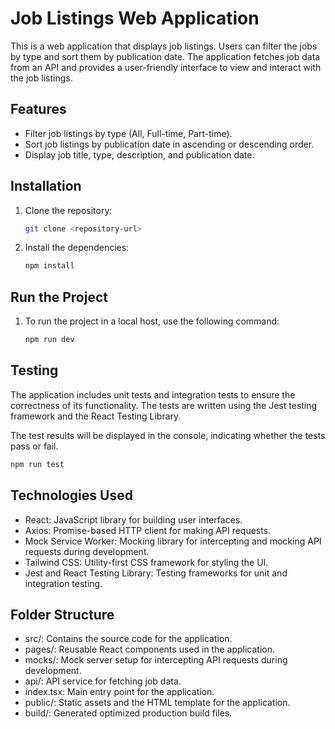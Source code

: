 # Job Listings Web Application

This is a web application that displays job listings. Users can filter the jobs by type and sort them by publication date. The application fetches job data from an API and provides a user-friendly interface to view and interact with the job listings.

## Features

- Filter job listings by type (All, Full-time, Part-time).
- Sort job listings by publication date in ascending or descending order.
- Display job title, type, description, and publication date.


## Installation

1. Clone the repository:

   ```bash
   git clone <repository-url>


2. Install the dependencies:

   ```bash
   npm install
   ```

  ## Run the Project 
1. To run the project in a local host, use the following command:

    ```bash
    npm run dev
    ```

## Testing

The application includes unit tests and integration tests to ensure the correctness of its functionality. The tests are written using the Jest testing framework and the React Testing Library.

The test results will be displayed in the console, indicating whether the tests pass or fail.


   ```bash
   npm run test
   ```
    




## Technologies Used

- React: JavaScript library for building user interfaces.
- Axios: Promise-based HTTP client for making API requests.
- Mock Service Worker: Mocking library for intercepting and mocking API requests during development.
- Tailwind CSS: Utility-first CSS framework for styling the UI.
- Jest and React Testing Library: Testing frameworks for unit and integration testing.

## Folder Structure

- src/: Contains the source code for the application.
- pages/: Reusable React components used in the application.
- mocks/: Mock server setup for intercepting API requests during development.
- api/: API service for fetching job data.
- index.tsx: Main entry point for the application.
- public/: Static assets and the HTML template for the application.
- build/: Generated optimized production build files.
